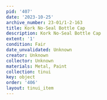 ```yaml
---
pid: '407'
date: '2023-10-25'
archive_number: 23-01/1-2-163
title: Kork No-Seal Bottle Cap
description: Kork No-Seal Bottle Cap
extent: '1'
condition: Fair
date_unvalidated: Unknown
creator: Unknown
collector: Unknown
materials: Metal, Paint
collection: tinui
key: object
order: '406'
layout: tinui_item
---
```

